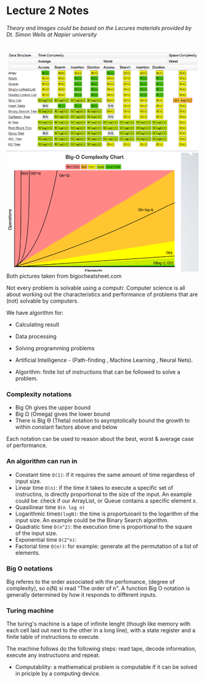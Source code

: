 # Lecture 2 Notes 
###### Theory and Images could be based on the Lecures materials provided by Dt. Simon Wells at Napier university

![Complexity](../images/complexity.png)
![bigOComplexity](../images/bigocomplexity.png)
Both pictures taken from bigocheatsheet.com


Not every problem is solvable using a computr. Computer science is all about working out the characteristics and performance of problems that are (not) solvable by computers. 

We have algorithm for:
* Calculating result
* Data processing
* Solving programming problems 
* Artificial Intelligence - (Path-finding , Machine Learning , Neural Nets). 

* Algorithm: finite list of instructions that can be followed to solve a problem. 



### Complexity notations

* Big Oh gives the upper bound
* Big Ω (Omega) gives the lower bound
* There is Big Ɵ (Theta) notation to asymptotically bound the growth to within constant factors above and below

Each notation can be used to reason about the best, worst & average case of performance. 

### An algorithm can run in 

* Constant time ```O(1)```:  if it requires the same amount of time regardless of input size.
* Linear time   ```O(n)```: if the time it takes to execute a specific set of instructins, is directly proportional to the size of the input. An example could be: check if our ArrayList, or Queue contains a specific element x. 
* Quasilinear time ```O(n log n)```
* Logarithmic time```O(logN)```: the time is proportuioanl to the logarithm of the input size. An example could be the Binary Search algorithm. 
* Quadratic time  ```O(n^2)```: the execution time is proportional to the square of the input size. 
* Exponential time ```O(2^n)```: 
* Factorial time ```O(n!)```: for example: generate all the permutation of a list of elements. 

### Big O notations

Big referes to the order associated wih the perfomance, (degree of complexity), so o(N) si read "The order of n". 
A function Big O notation is generally determined by how it responds to different inputs. 

### Turing machine

The turing's machine is a tape of infinite lenght (though like memory with each cell laid out next to the other in a long line),
with a state register and a finite table of instructions to execute. 

The machine follows do the following  steps: read tape, decode information, execute any instructuons and repeat. 

* Computability: a mathematical problem is computable if it can be solved in priciple by a computing device. 


